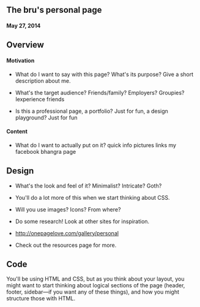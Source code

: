 ## The bru's personal page
#### May 27, 2014

## Overview

#### Motivation

- What do I want to say with this page? What's its purpose?
Give a short description about me.

- What's the target audience? Friends/family? Employers? Groupies? 
Iexperience friends

- Is this a professional page, a portfolio? Just for fun, a design playground?
Just for fun


#### Content

- What do I want to actually put on it? 
quick info
pictures
links my facebook
bhangra page


## Design

- What's the look and feel of it? Minimalist? Intricate? Goth?

- You'll do a lot more of this when we start thinking about CSS.
- Will you use images? Icons? From where?
- Do some research! Look at other sites for inspiration. 
- http://onepagelove.com/gallery/personal
- Check out the resources page for more. 

## Code

You'll be using HTML and CSS, but as you think about your layout, 
you might want to start thinking about logical sections of the page 
(header, footer, sidebar—if you want any of these things), 
and how you might structure those with HTML. 